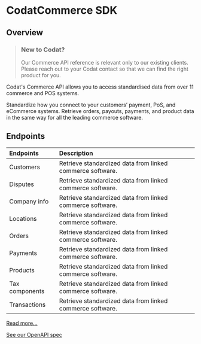 # CodatCommerce SDK

## Overview

> ### New to Codat?
>
> Our Commerce API reference is relevant only to our existing clients.
> Please reach out to your Codat contact so that we can find the right product for you.

Codat's Commerce API allows you to access standardised data from over 11 commerce and POS systems.

Standardize how you connect to your customers’ payment, PoS, and eCommerce systems. Retrieve orders, payouts, payments, and product data in the same way for all the leading commerce software.

<!-- Start Codat Tags Table -->
## Endpoints

| Endpoints | Description |
| :- |:- |
| Customers | Retrieve standardized data from linked commerce software. |
| Disputes | Retrieve standardized data from linked commerce software. |
| Company info | Retrieve standardized data from linked commerce software. |
| Locations | Retrieve standardized data from linked commerce software. |
| Orders | Retrieve standardized data from linked commerce software. |
| Payments | Retrieve standardized data from linked commerce software. |
| Products | Retrieve standardized data from linked commerce software. |
| Tax components | Retrieve standardized data from linked commerce software. |
| Transactions | Retrieve standardized data from linked commerce software. |
<!-- End Codat Tags Table -->

[Read more...](https://docs.codat.io/commerce-api/overview)

[See our OpenAPI spec](https://github.com/codatio/oas) 